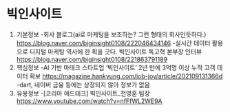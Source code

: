 # 빅인사이트
1. 기본정보 
-회사 블로그(ai로 마케팅을 보조하는? 그런 형태의 회사인듯하다.)
https://blog.naver.com/biginsight0108/222046434146
-실시간 데이터 활용으로 디지털 마케팅 역사에 한 획을 긋다. 빅인사이트 독고혁 본부장 인터뷰
https://blog.naver.com/biginsight0108/221863791189
2. 핵심정보
-AI 기반 마테크 스타트업 ‘빅인사이트’ 2년 만에 3억명 이상 누적 고객 데이터 확보
https://magazine.hankyung.com/job-joy/article/202109131366d
-dart, 네이버 금융 등에는 상장되지 않아 정보가 없음
3. 유용정보
-[코리아 애드테크] 빅인사이트_천영훈 팀장
https://www.youtube.com/watch?v=nfFfWL2WE9A